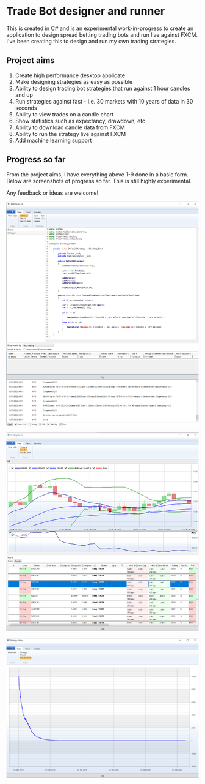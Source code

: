 # Trade Bot designer and runner

This is created in C# and is an experimental work-in-progress to create an application to design spread betting trading bots and run live against FXCM.
I've been creating this to design and run my own trading strategies.

## Project aims
1. Create high performance desktop applicate
2. Make designing strategies as easy as possible
3. Ability to design trading bot strategies that run against 1 hour candles and up
4. Run strategies against fast - i.e. 30 markets with 10 years of data in 30 seconds
5. Ability to view trades on a candle chart
6. Show statistics such as expectancy, drawdown, etc
7. Ability to download candle data from FXCM
8. Ability to run the strategy live against FXCM
9. Add machine learning support

## Progress so far
From the project aims, I have everything above 1-9 done in a basic form. Below are screenshots of progress so far. This is still highly experimental.

Any feedback or ideas are welcome!

![Screenshot](https://github.com/Hallupa/AutomatedTrading/blob/master/Docs/Images/EditStrategy.png)

![Screenshot](https://github.com/Hallupa/AutomatedTrading/blob/master/Docs/Images/TradeChart.png)

![Screenshot](https://github.com/Hallupa/AutomatedTrading/blob/master/Docs/Images/EquityResults.png)
